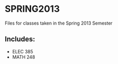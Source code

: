 SPRING2013
=======
Files for classes taken in the Spring 2013 Semester

Includes:
--------
 * ELEC 385
 * MATH 248

